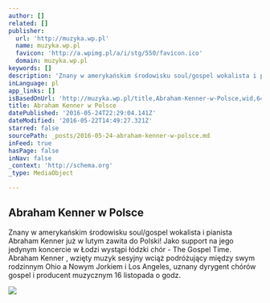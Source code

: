 ```yaml
---
author: []
related: []
publisher:
  url: 'http://muzyka.wp.pl'
  name: muzyka.wp.pl
  favicon: 'http://a.wpimg.pl/a/i/stg/550/favicon.ico'
  domain: muzyka.wp.pl
keywords: []
description: 'Znany w amerykańskim środowisku soul/gospel wokalista i pianista Abraham Kenner już w lutym zawita do Polski! Jako support na jego jedynym koncercie w Łodzi wystąpi łódzki chór - The Gospel Time. Abraham Kenner , wzięty muzyk sesyjny wciąż podróżujący między swym rodzinnym Ohio a Nowym Jorkiem i Los Angeles, uznany dyrygent chórów gospel i producent muzycznym 16 listopada o godz.'
inLanguage: pl
app_links: []
isBasedOnUrl: 'http://muzyka.wp.pl/title,Abraham-Kenner-w-Polsce,wid,647486,wiadomosc.html?ticaid=1170e0'
title: Abraham Kenner w Polsce
datePublished: '2016-05-24T22:29:04.141Z'
dateModified: '2016-05-22T14:49:27.321Z'
starred: false
sourcePath: _posts/2016-05-24-abraham-kenner-w-polsce.md
inFeed: true
hasPage: false
inNav: false
_context: 'http://schema.org'
_type: MediaObject

---
```

<article style=""><h1>Abraham Kenner w Polsce</h1><p>Znany w amerykańskim środowisku soul/gospel wokalista i pianista Abraham Kenner już w lutym zawita do Polski! Jako support na jego jedynym koncercie w Łodzi wystąpi łódzki chór - The Gospel Time. Abraham Kenner , wzięty muzyk sesyjny wciąż podróżujący między swym rodzinnym Ohio a Nowym Jorkiem i Los Angeles, uznany dyrygent chórów gospel i producent muzycznym 16 listopada o godz.</p><img src="http://i.wp.pl/rozrywka/artists/2012/01/02/abraham_kenner_480_1326201289_L.jpg" /></article>